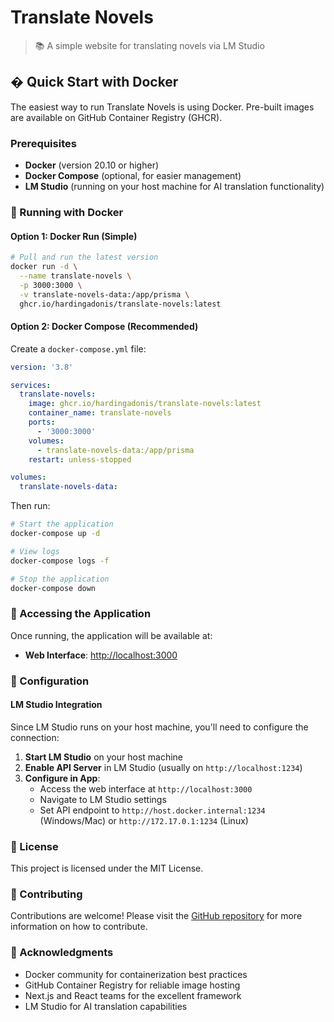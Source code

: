 # Translate Novels

> 📚 A simple website for translating novels via LM Studio

## � Quick Start with Docker

The easiest way to run Translate Novels is using Docker. Pre-built images are available on GitHub Container Registry (GHCR).

### Prerequisites

- **Docker** (version 20.10 or higher)
- **Docker Compose** (optional, for easier management)
- **LM Studio** (running on your host machine for AI translation functionality)

### 🚀 Running with Docker

#### Option 1: Docker Run (Simple)

```bash
# Pull and run the latest version
docker run -d \
  --name translate-novels \
  -p 3000:3000 \
  -v translate-novels-data:/app/prisma \
  ghcr.io/hardingadonis/translate-novels:latest
```

#### Option 2: Docker Compose (Recommended)

Create a `docker-compose.yml` file:

```yaml
version: '3.8'

services:
  translate-novels:
    image: ghcr.io/hardingadonis/translate-novels:latest
    container_name: translate-novels
    ports:
      - '3000:3000'
    volumes:
      - translate-novels-data:/app/prisma
    restart: unless-stopped

volumes:
  translate-novels-data:
```

Then run:

```bash
# Start the application
docker-compose up -d

# View logs
docker-compose logs -f

# Stop the application
docker-compose down
```

### 📱 Accessing the Application

Once running, the application will be available at:

- **Web Interface**: [http://localhost:3000](http://localhost:3000)

### 🔧 Configuration

#### LM Studio Integration

Since LM Studio runs on your host machine, you'll need to configure the connection:

1. **Start LM Studio** on your host machine
2. **Enable API Server** in LM Studio (usually on `http://localhost:1234`)
3. **Configure in App**:
   - Access the web interface at `http://localhost:3000`
   - Navigate to LM Studio settings
   - Set API endpoint to `http://host.docker.internal:1234` (Windows/Mac) or `http://172.17.0.1:1234` (Linux)

### 📄 License

This project is licensed under the MIT License.

### 🤝 Contributing

Contributions are welcome! Please visit the [GitHub repository](https://github.com/hardingadonis/translate-novels) for more information on how to contribute.

### 🙏 Acknowledgments

- Docker community for containerization best practices
- GitHub Container Registry for reliable image hosting
- Next.js and React teams for the excellent framework
- LM Studio for AI translation capabilities
